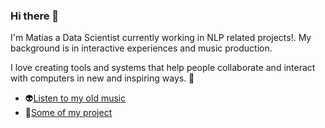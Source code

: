 ### Hi there 👋

I'm  Matias a Data Scientist currently working in NLP related projects!.
My background is in interactive experiences and music production. 

I love creating tools and systems that help people collaborate and interact with computers in new and inspiring ways. 🤖

- 👽[Listen to my old music](https://soundcloud.com/polybius_fm) 
- 🚀[Some of my project](https://tdaxis.github.io/)
<!--
**Matmac945/Matmac945** is a ✨ _special_ ✨ repository because its `README.md` (this file) appears on your GitHub profile.

Here are some ideas to get you started:

- 🔭 I’m currently working on ...
- 🌱 I’m currently learning ...
- 👯 I’m looking to collaborate on ...
- 🤔 I’m looking for help with ...
- 💬 Ask me about ...
- 📫 How to reach me: ...
- 😄 Pronouns: ...
- ⚡ Fun fact: ...
-->

